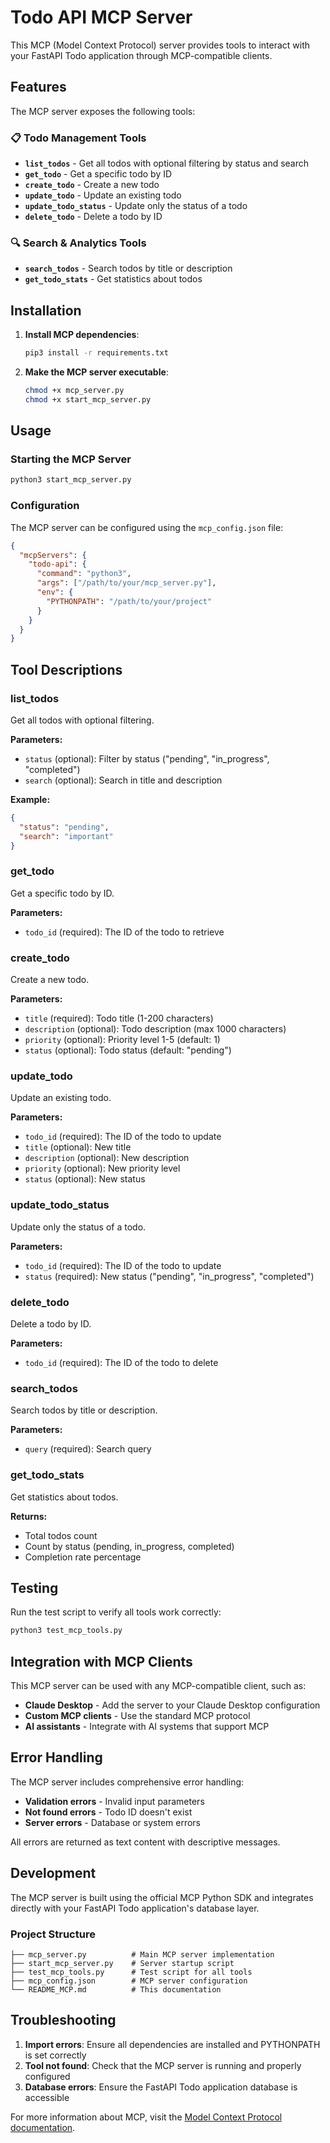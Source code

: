 # Todo API MCP Server

This MCP (Model Context Protocol) server provides tools to interact with your FastAPI Todo application through MCP-compatible clients.

## Features

The MCP server exposes the following tools:

### 📋 Todo Management Tools
- **`list_todos`** - Get all todos with optional filtering by status and search
- **`get_todo`** - Get a specific todo by ID
- **`create_todo`** - Create a new todo
- **`update_todo`** - Update an existing todo
- **`update_todo_status`** - Update only the status of a todo
- **`delete_todo`** - Delete a todo by ID

### 🔍 Search & Analytics Tools
- **`search_todos`** - Search todos by title or description
- **`get_todo_stats`** - Get statistics about todos

## Installation

1. **Install MCP dependencies**:
   ```bash
   pip3 install -r requirements.txt
   ```

2. **Make the MCP server executable**:
   ```bash
   chmod +x mcp_server.py
   chmod +x start_mcp_server.py
   ```

## Usage

### Starting the MCP Server

```bash
python3 start_mcp_server.py
```

### Configuration

The MCP server can be configured using the `mcp_config.json` file:

```json
{
  "mcpServers": {
    "todo-api": {
      "command": "python3",
      "args": ["/path/to/your/mcp_server.py"],
      "env": {
        "PYTHONPATH": "/path/to/your/project"
      }
    }
  }
}
```

## Tool Descriptions

### list_todos
Get all todos with optional filtering.

**Parameters:**
- `status` (optional): Filter by status ("pending", "in_progress", "completed")
- `search` (optional): Search in title and description

**Example:**
```json
{
  "status": "pending",
  "search": "important"
}
```

### get_todo
Get a specific todo by ID.

**Parameters:**
- `todo_id` (required): The ID of the todo to retrieve

### create_todo
Create a new todo.

**Parameters:**
- `title` (required): Todo title (1-200 characters)
- `description` (optional): Todo description (max 1000 characters)
- `priority` (optional): Priority level 1-5 (default: 1)
- `status` (optional): Todo status (default: "pending")

### update_todo
Update an existing todo.

**Parameters:**
- `todo_id` (required): The ID of the todo to update
- `title` (optional): New title
- `description` (optional): New description
- `priority` (optional): New priority level
- `status` (optional): New status

### update_todo_status
Update only the status of a todo.

**Parameters:**
- `todo_id` (required): The ID of the todo to update
- `status` (required): New status ("pending", "in_progress", "completed")

### delete_todo
Delete a todo by ID.

**Parameters:**
- `todo_id` (required): The ID of the todo to delete

### search_todos
Search todos by title or description.

**Parameters:**
- `query` (required): Search query

### get_todo_stats
Get statistics about todos.

**Returns:**
- Total todos count
- Count by status (pending, in_progress, completed)
- Completion rate percentage

## Testing

Run the test script to verify all tools work correctly:

```bash
python3 test_mcp_tools.py
```

## Integration with MCP Clients

This MCP server can be used with any MCP-compatible client, such as:

- **Claude Desktop** - Add the server to your Claude Desktop configuration
- **Custom MCP clients** - Use the standard MCP protocol
- **AI assistants** - Integrate with AI systems that support MCP

## Error Handling

The MCP server includes comprehensive error handling:

- **Validation errors** - Invalid input parameters
- **Not found errors** - Todo ID doesn't exist
- **Server errors** - Database or system errors

All errors are returned as text content with descriptive messages.

## Development

The MCP server is built using the official MCP Python SDK and integrates directly with your FastAPI Todo application's database layer.

### Project Structure
```
├── mcp_server.py          # Main MCP server implementation
├── start_mcp_server.py    # Server startup script
├── test_mcp_tools.py      # Test script for all tools
├── mcp_config.json        # MCP server configuration
└── README_MCP.md          # This documentation
```

## Troubleshooting

1. **Import errors**: Ensure all dependencies are installed and PYTHONPATH is set correctly
2. **Tool not found**: Check that the MCP server is running and properly configured
3. **Database errors**: Ensure the FastAPI Todo application database is accessible

For more information about MCP, visit the [Model Context Protocol documentation](https://modelcontextprotocol.io/).
